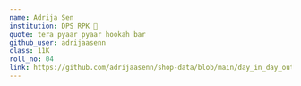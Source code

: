 ```yaml
---
name: Adrija Sen
institution: DPS RPK 🚩 
quote: tera pyaar pyaar hookah bar
github_user: adrijaasenn
class: 11K
roll_no: 04
link: https://github.com/adrijaasenn/shop-data/blob/main/day_in_day_out.py
---
```

